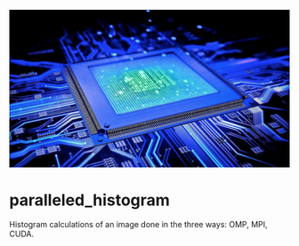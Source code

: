 ![ReadMe](assets/ReadMe.jpg)

# paralleled_histogram
Histogram calculations of an image done in the three ways: OMP, MPI, CUDA.
